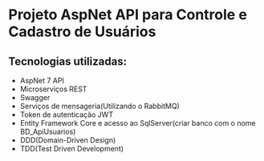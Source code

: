 # Projeto AspNet API para Controle e Cadastro de Usuários 

## Tecnologias utilizadas:

* AspNet 7 API
* Microserviços REST
* Swagger
* Serviços de mensageria(Utilizando o RabbitMQ)
* Token de autenticação JWT
* Entity Framework Core e acesso ao SqlServer(criar banco com o nome BD_ApiUsuarios)
* DDD(Domain-Driven Design)
* TDD(Test Driven Development) 
